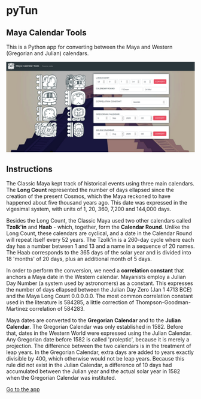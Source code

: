 # pyTun
<h2>Maya Calendar Tools</h2>

This is a Python app for converting between the Maya and Western (Gregorian and Julian) calendars.

<img src="app/static/images/app_screen.png">

<h2>Instructions</h2>

The Classic Maya kept track of historical events using three main calendars. The <b>Long Count</b> represented the number of days ellapsed since the creation of the present Cosmos, which the Maya reckoned to have happened about five thousand years ago. This date was expressed in the vigesimal system, with units of 1, 20, 360, 7,200 and 144,000 days.

Besides the Long Count, the Classic Maya used two other calendars called <b>Tzolk'in</b> and <b>Haab</b> - which, together, form the <b>Calendar Round</b>. Unlike the Long Count, these calendars are cyclical, and a date in the Calendar Round will repeat itself every 52 years. The Tzolk'in is a 260-day cycle where each day has a number between 1 and 13 and a name in a sequence of 20 names. The Haab corresponds to the 365 days of the solar year and is divided into 18 'months' of 20 days, plus an additional month of 5 days.

In order to perform the conversion, we need a <b>correlation constant</b> that anchors a Maya date in the Western calendar. Mayanists employ a Julian Day Number (a system used by astronomers) as a constant. This expresses the number of days ellapsed between the Julian Day Zero (Jan 1 4713 BCE) and the Maya Long Count 0.0.0.0.0. The most common correlation constant used in the literature is 584285, a little correction of Thompson-Goodman-Martinez correlation of 584283.

Maya dates are converted to the <b>Gregorian Calendar</b> and to the <b>Julian Calendar</b>. The Gregorian Calendar was only established in 1582. Before that, dates in the Western World were expressed using the Julian Calendar. Any Gregorian date before 1582 is called 'proleptic', because it is merely a projection. The difference between the two calendars is in the treatment of leap years. In the Gregorian Calendar, extra days are added to years exactly divisible by 400, which otherwise would not be leap years. Because this rule did not exist in the Julian Calendar, a difference of 10 days had accumulated between the Julian year and the actual solar year in 1582 when the Gregorian Calendar was instituted.

<a href="http://mayadate.herokuapp.com/" target="_blank">Go to the app</a>
